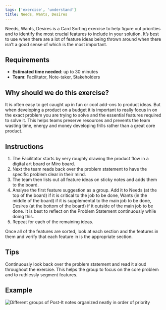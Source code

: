 ```yaml
---
tags: ['exercise', 'understand']
title: Needs, Wants, Desires
---
```


Needs, Wants, Desires is a Card Sorting exercise to help figure out priorities
and to identify the most crucial features to include in your solution. It’s
best to use when there are a lot of feature ideas being thrown around when
there isn’t a good sense of which is the most important.

## Requirements

- **Estimated time needed**: up to 30 minutes
- **Team**: Facilitator, Note-taker, Stakeholders

## Why should we do this exercise?
It is often easy to get caught up in fun or cool add-ons to product ideas. But
when developing a product on a budget it is important to really focus in on the
exact problem you are trying to solve and the essential features required to
solve it. This helps teams preserve resources and prevents the team wasting
time, energy and money developing frills rather than a great core product.

## Instructions

1. The Facilitator starts by very roughly drawing the product flow in a digital
art board or Miro board.
2. Next the team reads back over the problem statement to have the specific
problem clear in their mind.
3. The team then lists out all feature ideas on sticky notes and adds them to the
board.
4. Analyse the first feature suggestion as a group. Add it to Needs (at the top of
the board) if it is critical to the job to be done, Wants (in the middle of the
board) if it is supplemental to the main job to be done, Desires (at the bottom
of the board) if it outside of the main job to be done. It is best to reflect
on the Problem Statement continuously while doing this.
5. Repeat for each of the remaining ideas.

Once all of the features are sorted, look at each section and the features in
them and verify that each feature in is the appropriate section.

## Tips

Continuously look back over the problem statement and read it aloud throughout
the exercise. This helps the group to focus on the core problem and to
ruthlessly segment features.

## Example
![Different groups of Post-It notes organized neatly in order of priority](/images/exercises/needs-wants-desires.jpeg)